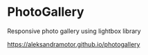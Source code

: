# PhotoGallery
 Responsive photo gallery using lightbox library

https://aleksandramotor.github.io/photogallery